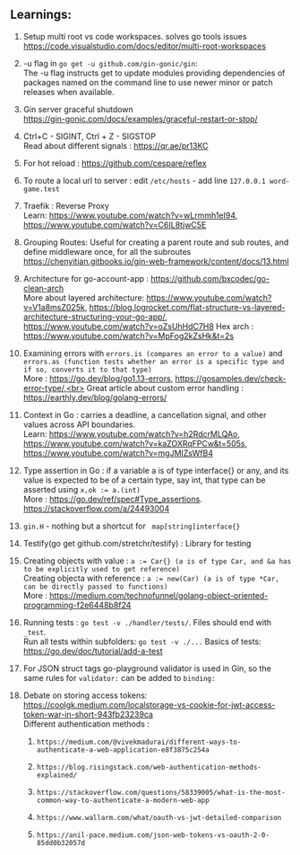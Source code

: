 ## Learnings:
1. Setup multi root vs code workspaces. solves go tools issues <br>
https://code.visualstudio.com/docs/editor/multi-root-workspaces
2. -u flag in `go get -u github.com/gin-gonic/gin`:<br>
 The -u flag instructs get to update modules providing dependencies
of packages named on the command line to use newer minor or patch
releases when available.
3. Gin server graceful shutdown  <br>
https://gin-gonic.com/docs/examples/graceful-restart-or-stop/
4. Ctrl+C - SIGINT, Ctrl + Z - SIGSTOP <br>
Read about different signals : https://qr.ae/pr13KC
5. For hot reload : https://github.com/cespare/reflex
6. To route a local url to server : edit `/etc/hosts` - add line `127.0.0.1 word-game.test`
7. Traefik : Reverse Proxy <br>Learn: https://www.youtube.com/watch?v=wLrmmh1eI94, https://www.youtube.com/watch?v=C6IL8tjwC5E
8. Grouping Routes: Useful for creating a parent route and sub routes, and define middleware once, for all the subroutes<br> https://chenyitian.gitbooks.io/gin-web-framework/content/docs/13.html
9. Architecture for go-account-app : https://github.com/bxcodec/go-clean-arch<br>
More about layered architecture: https://www.youtube.com/watch?v=V1a8msZ025k, https://blog.logrocket.com/flat-structure-vs-layered-architecture-structuring-your-go-app/,
https://www.youtube.com/watch?v=oZsUhHdC7H8 
Hex arch : https://www.youtube.com/watch?v=MpFog2kZsHk&t=2s

10. Examining errors with `errors.is (compares an error to a value)` and `errors.as (function tests whether an error is a specific type and if so, converts it to that type)`<br>
More : https://go.dev/blog/go1.13-errors, https://gosamples.dev/check-error-type/,<br> Great article about custom error handling : https://earthly.dev/blog/golang-errors/ 
11.  Context in Go : carries a deadline, a cancellation signal, and other values across API boundaries.<br>
Learn: https://www.youtube.com/watch?v=h2RdcrMLQAo, https://www.youtube.com/watch?v=kaZOXRqFPCw&t=505s, https://www.youtube.com/watch?v=mgJMIZsWfB4
12. Type assertion in Go : if a variable a is of type interface{} or any, and its value is expected to be of a certain type, say int, that type can be asserted using `x,ok := a.(int)` <br>
More : https://go.dev/ref/spec#Type_assertions. https://stackoverflow.com/a/24493004
13. `gin.H` - nothing but a shortcut for ` map[string]interface{}`
14. Testify(go get github.com/stretchr/testify) : Library for testing
15. Creating objects with value : `a := Car{} (a is of type Car, and &a has to be explicitly used to get reference)`<br>
    Creating objecta with reference : `a := new(Car) (a is of type *Car, can be directly passed to functions)`<br>
    More : https://medium.com/technofunnel/golang-object-oriented-programming-f2e6448b8f24
16. Running tests : `go test -v ./handler/tests/`. Files should end with `_test`. <br>
    Run all tests within subfolders: `go test -v ./...` Basics of tests: https://go.dev/doc/tutorial/add-a-test
17. For JSON struct tags go-playground validator is used in Gin, so the same rules for `validator:` can be added to `binding:`
18. Debate on storing access tokens: https://coolgk.medium.com/localstorage-vs-cookie-for-jwt-access-token-war-in-short-943fb23239ca<br>
    Different authentication methods : 
    1.     https://medium.com/@vivekmadurai/different-ways-to-authenticate-a-web-application-e8f3875c254a
    2.     https://blog.risingstack.com/web-authentication-methods-explained/
    3.     https://stackoverflow.com/questions/58339005/what-is-the-most-common-way-to-authenticate-a-modern-web-app
    4.     https://www.wallarm.com/what/oauth-vs-jwt-detailed-comparison
    5.     https://anil-pace.medium.com/json-web-tokens-vs-oauth-2-0-85dd0b32057d